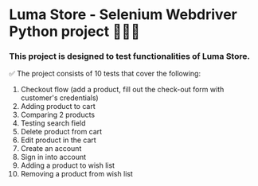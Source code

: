 # Luma Store - Selenium Webdriver Python project 👩🏻‍💻

### This project is designed to test functionalities of Luma Store. 
✅ The project consists of 10 tests that cover the following:
1. Checkout flow (add a product, fill out the check-out form with customer's credentials)
2. Adding product to cart
3. Comparing 2 products
4. Testing search field
5. Delete product from cart
6. Edit product in the cart
7. Create an account
8. Sign in into account
9. Adding a product to wish list
10. Removing a product from wish list 
